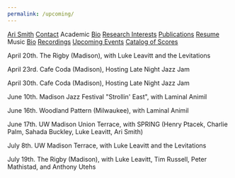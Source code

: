 ```yaml
---
permalink: /upcoming/
---
```


<div class="sidenav">
  <a href="../">Ari Smith</a>
  <a href="../contact">Contact</a>
  <atitle>Academic</atitle>
  <a href="../academic-bio"><asub>Bio</asub></a>
  <a href="../research-interests"><asub>Research Interests</asub></a>
  <a href="../publications"><asub>Publications</asub></a>
  <a href="../Ari Smith Resume as of 2022-02-11.pdf" download><asub>Resume</asub></a>
  <atitle>Music</atitle>
  <a href="../music-bio"><asub>Bio</asub></a>
  <a href="../recordings"><asub>Recordings</asub></a>
  <a href="../upcoming"><asub>Upcoming Events</asub></a>
  <a href="../catalog-of-works"><asub>Catalog of Scores</asub></a>
</div>

April 20th. The Rigby (Madison), with Luke Leavitt and the Levitations

April 23rd. Cafe Coda (Madison), Hosting Late Night Jazz Jam

April 30th. Cafe Coda (Madison), Hosting Late Night Jazz Jam

June 10th. Madison Jazz Festival "Strollin' East", with Laminal Animil

June 16th. Woodland Pattern (Milwaukee), with Laminal Animil

June 17th. UW Madison Union Terrace, with SPRING (Henry Ptacek, Charlie Palm, Sahada Buckley, Luke Leavitt, Ari Smith)

July 8th. UW Madison Terrace, with Luke Leavitt and the Levitations

July 19th. The Rigby (Madison), with Luke Leavitt, Tim Russell, Peter Mathistad, and Anthony Utehs
